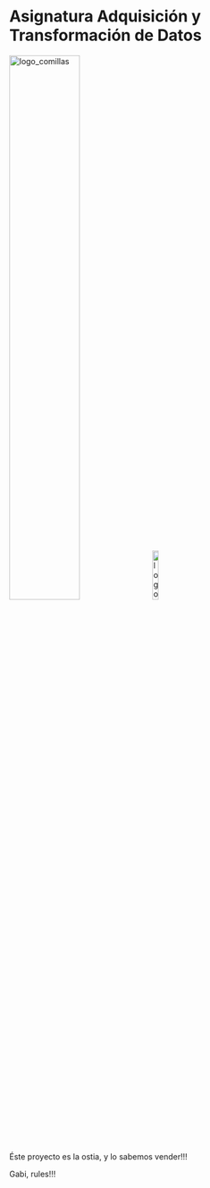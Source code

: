 
<html>
<head>
<title>ETL grográfica</title>
</head>
 
<h1>
  Asignatura Adquisición y Transformación de Datos
</h1>

<img src="tubularsite.github.io/Marcacolorpositiva.png" alt="logo_comillas" style="width: 50%; height: 50%"> 
<img src="tubularsite.github.io/surfera.png" alt="logo_grupo" style="width: 15%; height: 15%"> 

<body>


<p>
 Éste proyecto es la ostia, y lo sabemos vender!!!
</p>

<p>
 Gabi, rules!!!
</p>

</body>
</html> 
